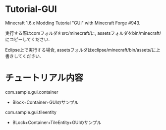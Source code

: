 Tutorial-GUI
============

Minecraft 1.6.x Modding Tutorial "GUI" with Minecraft Forge #943.

実行する際はcomフォルダをsrc/minecraft/に, assetsフォルダをbin/minecraft/にコピーしてください.

Eclipse上で実行する場合, assetsフォルダはeclipse/minecraft/bin/assets/に上書きしてください.

チュートリアル内容
==================

com.sample.gui.container

* Block+Container+GUIのサンプル

com.sample.gui.tileentity

* BLock+Container+TileEntity+GUIのサンプル

